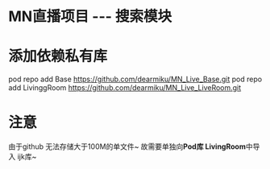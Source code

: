 # MN直播项目 --- 搜索模块

# 添加依赖私有库

 pod repo add Base https://github.com/dearmiku/MN_Live_Base.git
 pod repo add LivinggRoom https://github.com/dearmiku/MN_Live_LiveRoom.git

# 注意

由于github 无法存储大于100M的单文件~  故需要单独向**Pod库 LivingRoom**中导入 ijk库~

